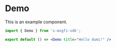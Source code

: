 # Demo

This is an example component.

```jsx
import { Demo } from 'x-msgfi-sdk';

export default () => <Demo title="Hello dumi!" />
```
